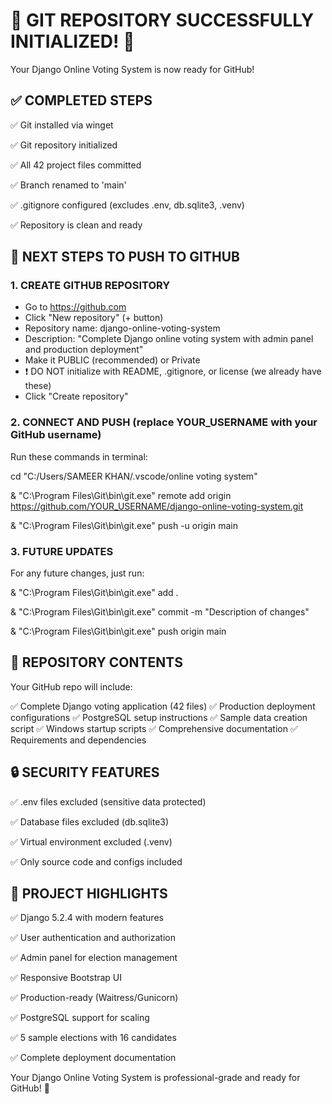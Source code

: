 # 🎉 GIT REPOSITORY SUCCESSFULLY INITIALIZED! 🎉
<!-- cspell:ignore winget venv SAMEER Gunicorn -->

Your Django Online Voting System is now ready for GitHub!

## ✅ COMPLETED STEPS

✅ Git installed via winget

✅ Git repository initialized

✅ All 42 project files committed

✅ Branch renamed to 'main'

✅ .gitignore configured (excludes .env, db.sqlite3, .venv)

✅ Repository is clean and ready

## 🚀 NEXT STEPS TO PUSH TO GITHUB

### 1. CREATE GITHUB REPOSITORY

- Go to <https://github.com>
- Click "New repository" (+ button)
- Repository name: django-online-voting-system
- Description: "Complete Django online voting system with admin panel and production deployment"
- Make it PUBLIC (recommended) or Private
- ❗ DO NOT initialize with README, .gitignore, or license (we already have these)
- Click "Create repository"

### 2. CONNECT AND PUSH (replace YOUR_USERNAME with your GitHub username)

Run these commands in terminal:

cd "C:/Users/SAMEER KHAN/.vscode/online voting system"

& "C:\Program Files\Git\bin\git.exe" remote add origin <https://github.com/YOUR_USERNAME/django-online-voting-system.git>

& "C:\Program Files\Git\bin\git.exe" push -u origin main

### 3. FUTURE UPDATES

For any future changes, just run:

& "C:\Program Files\Git\bin\git.exe" add .

& "C:\Program Files\Git\bin\git.exe" commit -m "Description of changes"

& "C:\Program Files\Git\bin\git.exe" push origin main

## 📁 REPOSITORY CONTENTS

Your GitHub repo will include:

✅ Complete Django voting application (42 files)
✅ Production deployment configurations
✅ PostgreSQL setup instructions
✅ Sample data creation script
✅ Windows startup scripts
✅ Comprehensive documentation
✅ Requirements and dependencies

## 🔒 SECURITY FEATURES

✅ .env files excluded (sensitive data protected)

✅ Database files excluded (db.sqlite3)

✅ Virtual environment excluded (.venv)

✅ Only source code and configs included

## 🌟 PROJECT HIGHLIGHTS

✅ Django 5.2.4 with modern features

✅ User authentication and authorization

✅ Admin panel for election management

✅ Responsive Bootstrap UI

✅ Production-ready (Waitress/Gunicorn)

✅ PostgreSQL support for scaling

✅ 5 sample elections with 16 candidates

✅ Complete deployment documentation

Your Django Online Voting System is professional-grade and ready for GitHub! 🚀
